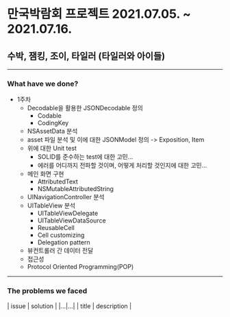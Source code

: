 # 만국박람회 프로젝트 2021.07.05. ~ 2021.07.16.
## 수박, 잼킹, 조이, 타일러 (타일러와 아이들)

---

### What have we done?

* 1주차
    * Decodable을 활용한 JSONDecodable 정의
        * Codable
        * CodingKey
    * NSAssetData 분석
    * asset 파일 분석 및 이에 대한 JSONModel 정의 -> Exposition, Item
    * 위에 대한 Unit test
        * SOLID를 준수하는 test에 대한 고민...
        * 에러를 어디까지 전파할 것이며, 어떻게 처리할 것인지에 대한 고민...
    * 메인 화면 구현
        * AttributedText
        * NSMutableAttributedString
    * UINavigationController 분석
    * UITableView 분석
        * UITableViewDelegate
        * UITableViewDataSource
        * ReusableCell
        * Cell customizing
        * Delegation pattern
    * 뷰컨트롤러 간 데이터 전달
    * 접근성
    * Protocol Oriented Programming(POP)
 
    
---

### The problems we faced

| issue | solution |
|...|...|
| title | description |
